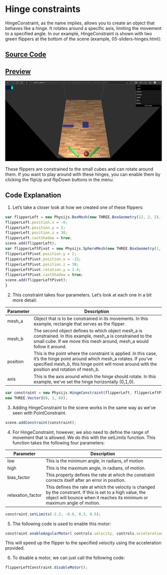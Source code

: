 # Hinge constraints

HingeConstraint, as the name implies, allows you to create an object that
behaves like a hinge. It rotates around a specific axis, limiting the movement
to a specified angle. In our example, HingeConstraint is shown with two green
flippers at the bottom of the scene (example, 05-sliders-hinges.html):

## <a href="https://github.com/cg2021c/threejs-presentation-vincent-dan-teman-teman/blob/main/Physijs/Code/src/chapter-12/js/12-05.js">Source Code</a>  
## <a href="https://cg2021c.github.io/threejs-presentation-vincent-dan-teman-teman/Physijs/Code/src/chapter-12/05-sliders-hinges.html">Preview</a>

![Getting Started](../image/hingeConstraint.png)

These flippers are constrained to the small cubes and can rotate around them.
If you want to play around with these hinges, you can enable them by clicking
the flipUp and flipDown buttons in the menu. 

## Code Explanation
1. Let’s take a closer look at how we created one of these flippers:
```js
var flipperLeft = new Physijs.BoxMesh(new THREE.BoxGeometry(12, 2, 2), mat, 10);
flipperLeft.position.x = -8;
flipperLeft.position.y = 2;
flipperLeft.position.z = 30;
flipperLeft.castShadow = true;
scene.add(flipperLeft);
var flipperLeftPivot = new Physijs.SphereMesh(new THREE.BoxGeometry(1, 1, 1), mat, 0);
flipperLeftPivot.position.y = 2;
flipperLeftPivot.position.x = -15;
flipperLeftPivot.position.z = 30;
flipperLeftPivot.rotation.y = 1.4;
flipperLeftPivot.castShadow = true;
scene.add(flipperLeftPivot);
}
```

2. This constraint takes four parameters. Let’s look at each one in a bit more detail:

Parameter  | Description  | 
---------|------
mesh_a | Object that is to be constrained in its movements. In this example, rectangle that serves as the flipper.
mesh_b | The second object defines to which object mesh_a is constrained. In this example, mesh_a is constrained to the small cube. If we move this mesh around, mesh_a would follow it around.
position | This is the point where the constraint is applied. In this case, it’s the hinge point around which mesh_a rotates. If you’ve specified mesh_b, this hinge point will move around with the position and rotation of mesh_b.
axis | This is the axis around which the hinge should rotate. In this example, we’ve set the hinge horizontally (0,1,0).

```js
var constraint = new Physijs.HingeConstraint(flipperLeft, flipperLeftPivot, flipperLeftPivot.position,
new THREE.Vector3(0, 1, 0));
```

3. Adding HingeConstraint to the scene works in the same way as we’ve seen
with PointConstraint.
```js
scene.addConstraint(constraint);
```

4. For HingeConstraint, however, we also need
to define the range of movement that is allowed. We do this with
the setLimits function. This function takes the following four parameters:

Parameter  | Description  | 
---------|------
low | This is the minimum angle, in radians, of motion
high | This is the maximum angle, in radians, of motion.
bias_factor | This property defines the rate at which the constraint corrects itself after an error in position.
relaxation_factor | This defines the rate at which the velocity is changed by the constraint. If this is set to a high value, the object will bounce when it reaches its minimum or maximum angle of motion.

```js
constraint.setLimits(-2.2, -0.6, 0.3, 0.5);
```

5. The following code is used to enable this motor:
```js
constraint.enableAngularMotor( controls.velocity, controls.acceleration );
```
This will speed up the flipper to the specified velocity using the acceleration provided. 

6. To disable a motor, we can just call the following code:
```js
flipperLeftConstraint.disableMotor();
```
